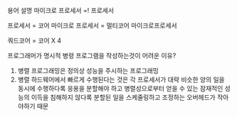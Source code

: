 용어 설명
마이크로 프로세서 =! 프로세서

프로세서 = 코어
마이크로 프로세서 = 멀티코어 마이크로프로세서

쿼드코어 = 코어 X 4

프로그래머가 명시적 병령 프로그램을 작성하는것이 어려운 이유?
1. 병렬 프로그래밍은 정의상 성능을 주시하는 프로그래밍
2. 병렬 하드웨어에서 빠르게 수행된다는 것은 각 프로세서가 대략 비슷한 양의 일을 동시에 수행하다록 응용을 분할해야 하고 병렬성으로부터 얻을 수 있는 잠재적인 성능의 이득을 침해하지 않다록 분할된 일을 스케줄링하고 조정하는  오버헤드가 작아야하기 때문

